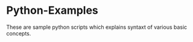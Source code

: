 # Python-Examples
These are sample python scripts which explains syntaxt of various basic concepts.
